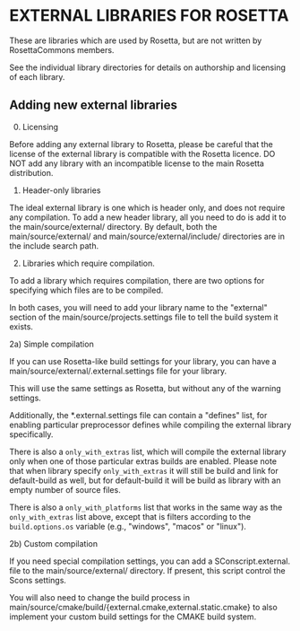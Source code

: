 EXTERNAL LIBRARIES FOR ROSETTA
==============================

These are libraries which are used by Rosetta, but are not written by RosettaCommons members.

See the individual library directories for details on authorship and licensing of each library.


Adding new external libraries
-----------------------------

0) Licensing

Before adding any external library to Rosetta, please be careful that the license of the
external library is compatible with the Rosetta licence. DO NOT add any library with an
incompatible license to the main Rosetta distribution.

1) Header-only libraries

The ideal external library is one which is header only, and does not require any compilation.
To add a new header library, all you need to do is add it to the main/source/external/ directory.
By default, both the main/source/external/ and main/source/external/include/ directories
are in the include search path.


2) Libraries which require compilation.

To add a library which requires compilation, there are two options for specifying which files
are to be compiled.

In both cases, you will need to add your library name to the "external" section of the
main/source/projects.settings file to tell the build system it exists.


2a) Simple compilation

If you can use Rosetta-like build settings for your library, you can have a
main/source/external/<projectname>.external.settings file for your library.

This will use the same settings as Rosetta, but without any of the warning settings.

Additionally, the *.external.settings file can contain a "defines" list, for enabling
particular preprocessor defines while compiling the external library specifically.

There is also a `only_with_extras` list, which will compile the external library only
when one of those particular extras builds are enabled. Please note that when library specify
`only_with_extras` it will still be build and link for default-build as well, but for
default-build it will be build as library with an empty number of source files.

There is also a `only_with_platforms` list that works in the same way as the `only_with_extras`
list above, except that is filters according to the `build.options.os` variable (e.g., "windows",
"macos" or "linux").

2b) Custom compilation

If you need special compilation settings, you can add a SConscript.external.<projectname> file to
the main/source/external/ directory. If present, this script control the Scons settings.

You will also need to change the build process in main/source/cmake/build/{external.cmake,external.static.cmake}
to also implement your custom build settings for the CMAKE build system.
